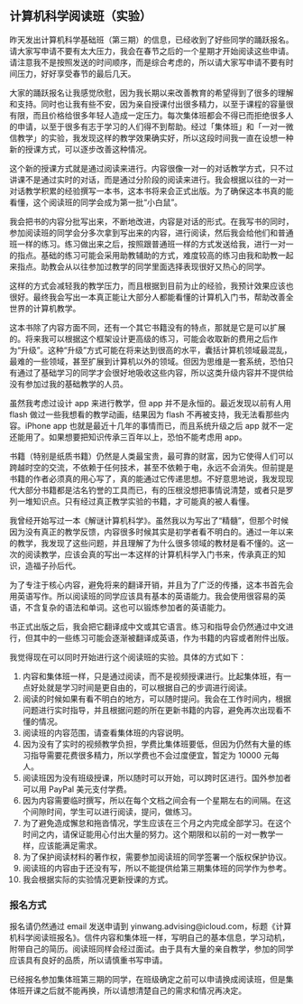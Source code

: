 <div class="inner">
<h2>计算机科学阅读班（实验）</h2>
<p>昨天发出计算机科学基础班（第三期）的信息，已经收到了好些同学的踊跃报名。请大家写申请不要有太大压力，我会在春节之后的一个星期才开始阅读这些申请。请注意我不是按照发送的时间顺序，而是综合考虑的，所以请大家写申请不要有时间压力，好好享受春节的最后几天。</p>
<p>大家的踊跃报名让我感觉欣慰，因为我长期以来改善教育的希望得到了很多的理解和支持。同时也让我有些不安，因为亲自授课付出很多精力，以至于课程的容量很有限，而且价格给很多年轻人造成一定压力。每次集体班都会不得已而拒绝很多人的申请，以至于很多有志于学习的人们得不到帮助。经过「集体班」和「一对一微信教学」的实验，我发现这样的教学效果确实好，所以这段时间我一直在设想一种新的授课方式，可以逐步改善这种情况。</p>
<p>这个新的授课方式就是通过阅读来进行。内容很像一对一的对话教学方式，只不过讲课不是通过实时的对话，而是通过分阶段的阅读来进行。我会根据以往的一对一对话教学积累的经验撰写一本书，这本书将来会正式出版。为了确保这本书真的能看懂，这个阅读班的同学会成为第一批“小白鼠”。</p>
<p>我会把书的内容分批写出来，不断地改进，内容是对话的形式。在我写书的同时，参加阅读班的同学会分多次拿到写出来的内容，进行阅读，然后我会给他们和普通班一样的练习。练习做出来之后，按照跟普通班一样的方式发送给我，进行一对一的指点。基础的练习可能会采用助教辅助的方式，难度较高的练习由我和助教一起来指点。助教会从以往参加过教学的同学里面选择表现很好又热心的同学。</p>
<p>这样的方式会减轻我的教学压力，而且根据到目前为止的经验，我预计效果应该也很好。最终我会写出一本真正能让大部分人都能看懂的计算机入门书，帮助改善全世界的计算机教学。</p>
<p>这本书除了内容方面不同，还有一个其它书籍没有的特点，那就是它是可以扩展的。将来我可以根据这个框架设计更高级的练习，可能会收取新的费用之后作为“升级”。这种“升级”方式可能在将来达到很高的水平，囊括计算机领域最混乱，最难的一些领域，甚至扩展到计算机以外的领域。但因为思维是一套系统，恐怕只有通过了基础学习的同学才会很好地吸收这些内容，所以这类升级内容并不提供给没有参加过我的基础教学的人员。</p>
<p>虽然我考虑过设计 app 来进行教学，但 app 并不是永恒的。最近发现以前有人用 flash 做过一些我想看的教学动画，结果因为 flash 不再被支持，我无法看那些内容。iPhone app 也就是最近十几年的事情而已，而且系统升级之后 app 就不一定还能用了。如果想要把知识传承三百年以上，恐怕不能考虑用 app。</p>
<p>书籍（特别是纸质书籍）仍然是人类最宝贵，最可靠的财富，因为它使得人们可以跨越时空的交流，不依赖于任何技术，甚至不依赖于电，永远不会消失。但前提是书籍的作者必须真的用心写了，真的能通过它传递思想。不好意思地说，我发现现代大部分书籍都是沽名钓誉的工具而已，有的压根没想把事情说清楚，或者只是罗列一堆知识点。只有经过真正教学实验的书籍，才可能真的被人看懂。</p>
<p>我曾经开始写过一本《解谜计算机科学》。虽然我以为写出了“精髓”，但那个时候因为没有真正的教学反馈，内容很多时候其实是初学者看不明白的。通过一年以来的教学，我发现了这些问题，并且理解了为什么很多领域的教材是看不懂的。这一次的阅读教学，应该会真的写出一本这样的计算机科学入门书来，传承真正的知识，造福子孙后代。</p>
<p>为了专注于核心内容，避免将来的翻译开销，并且为了广泛的传播，这本书首先会用英语写作。所以阅读班的同学应该具有基本的英语能力。我会使用很容易的英语，不含复杂的语法和单词。这也可以锻炼参加者的英语能力。</p>
<p>书正式出版之后，我会把它翻译成中文或其它语言。练习和指导会仍然通过中文进行，但其中的一些练习可能会逐渐被翻译成英语，作为书籍的内容或者附件出版。</p>
<p>我觉得现在可以同时开始进行这个阅读班的实验。具体的方式如下：</p>
<ol>
<li>内容和集体班一样，只是通过阅读，而不是视频授课进行。比起集体班，有一点好处就是学习时间是更自由的，可以根据自己的步调进行阅读。</li>
<li>阅读的时候如果有看不明白的地方，可以随时提问。我会在工作时间内，根据问题进行实时指导，并且根据问题的所在更新书籍的内容，避免再次出现看不懂的情况。</li>
<li>阅读班的内容范围，请查看集体班的内容说明。</li>
<li>因为没有了实时的视频教学负担，学费比集体班要低，但因为仍然有大量的练习指导需要花费很多精力，所以学费也不会过度便宜，暂定为 10000 元每人。</li>
<li>阅读班因为没有班级授课，所以随时可以开始，可以跨时区进行。国外参加者可以用 PayPal 美元支付学费。</li>
<li>因为内容需要临时撰写，所以在每个文档之间会有一个星期左右的间隔。在这个间隙时间，学生可以进行阅读，提问，做练习。</li>
<li>为了避免造成懈怠和拖沓情况，学生应该在三个月之内完成全部学习。在这个时间之内，请保证能用心付出大量的努力。这个期限和以前的一对一教学一样，应该能满足需求。</li>
<li>为了保护阅读材料的著作权，需要参加阅读班的同学签署一个版权保护协议。</li>
<li>阅读班的内容由于还没有写，所以不能提供给第三期集体班的同学作为参考。</li>
<li>我会根据实际的实验情况更新授课的方式。</li>
</ol>
<h3 id="报名方式">报名方式</h3>
<p>报名请仍然通过 email 发送申请到 yinwang.advising@icloud.com，标题《计算机科学阅读班报名》。信件内容和集体班一样，写明自己的基本信息，学习动机，附带自己的简历。阅读班同样会经过面试。由于具有大量的亲自教学，参加的同学应该具有良好的品质，所以请慎重书写申请。</p>
<p>已经报名参加集体班第三期的同学，在班级确定之前可以申请换成阅读班，但是集体班开课之后就不能再换，所以请想清楚自己的需求和情况再决定。</p>
</div>
    